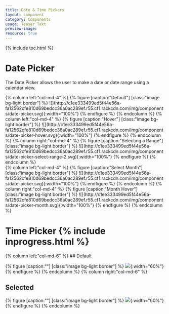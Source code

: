 ```yaml
---
title: Date & Time Pickers
layout: component
category: Components
usage: Teaser Text
preview-image:
resource: true
---
```


{% include toc.html %}

# Date Picker
The Date Picker allows the user to make a date or date range using a calendar
view.

<!----The currently selected date is given a blue background.

When present, Special Dates are indicated in orange. On hover, a Tooltip
appears, containing a concise label for the corresponding Special Date. (Please
note that the described hover functionality is not implemented in the example
below.)

Blackout Dates are dates that cannot be selected. They have priority treatment
over Special Dates. For example, if a date is both a Special Date and a
Blackout Date, it will receive the Blackout Date treatment. Like Special Dates,
Blackout Dates may also reveal a Tooltip on hover.---->

<div class="row">
{% column left:"col-md-4" %}
{% figure [caption:"Default"] [class:"image bg-light border"] %}
![](http://c1ee333499ed5f44e56a-fa12562cfe810d69bedcc36a0ac289ef.r55.cf1.rackcdn.com/img/components/date-picker.svg){:width="100%"}
{% endfigure %}
{% endcolumn %}
{% column left:"col-md-4" %}
{% figure [caption:"Hover"] [class:"image bg-light border"] %}
![](http://c1ee333499ed5f44e56a-fa12562cfe810d69bedcc36a0ac289ef.r55.cf1.rackcdn.com/img/components/date-picker-hover.svg){:width="100%"}
{% endfigure %}
{% endcolumn %}
{% column right:"col-md-4" %}
{% figure [caption:"Selecting a Range"] [class:"image bg-light border"] %}
![](http://c1ee333499ed5f44e56a-fa12562cfe810d69bedcc36a0ac289ef.r55.cf1.rackcdn.com/img/components/date-picker-select-range-2.svg){:width="100%"}
{% endfigure %}
{% endcolumn %}
</div>
<div class="row">
{% column left:"col-md-4" %}
{% figure [caption:"Select Month"] [class:"image bg-light border"] %}
![](http://c1ee333499ed5f44e56a-fa12562cfe810d69bedcc36a0ac289ef.r55.cf1.rackcdn.com/img/components/date-picker.svg){:width="100%"}
{% endfigure %}
{% endcolumn %}
{% column right:"col-md-4" %}
{% figure [caption:"Month Hover"] [class:"image bg-light border"] %}
![](http://c1ee333499ed5f44e56a-fa12562cfe810d69bedcc36a0ac289ef.r55.cf1.rackcdn.com/img/components/date-picker-month.svg){:width="100%"}
{% endfigure %}
{% endcolumn %}
</div>

# Time Picker {% include inprogress.html %}

<div class="row">
{% column left:"col-md-6" %}
## Default

{% figure [caption:""] [class:"image bg-light border"] %}
![](http://c1ee333499ed5f44e56a-fa12562cfe810d69bedcc36a0ac289ef.r55.cf1.rackcdn.com/img/components/time-picker.svg){:width="60%"}
{% endfigure %}
{% endcolumn %}
{% column right:"col-md-6" %}
## Selected

{% figure [caption:""] [class:"image bg-light border"] %}
![](http://c1ee333499ed5f44e56a-fa12562cfe810d69bedcc36a0ac289ef.r55.cf1.rackcdn.com/img/components/time-picker-selected.svg){:width="60%"}
{% endfigure %}
{% endcolumn %}
</div>
